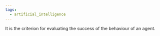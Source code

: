 ```yaml
---
tags:
  - artificial_intelligence
---
```

It is the criterion for evaluating the success of the behaviour of an agent.
